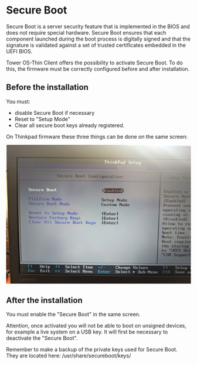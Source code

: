# Secure Boot

Secure Boot is a server security feature that is implemented in the BIOS and does not require special hardware. Secure Boot ensures that each component launched during the boot process is digitally signed and that the signature is validated against a set of trusted certificates embedded in the UEFI BIOS.

Tower OS-Thin Client offers the possibility to activate Secure Boot. To do this, the firmware must be correctly configured before and after installation.

## Before the installation

You must:

- disable Secure Boot if necessary
- Reset to "Setup Mode"
- Clear all secure boot keys already registered.

On Thinkpad firmware these three things can be done on the same screen:

![alt text](./ThinkPadSecureBoot.jpg)

## After the installation

You must enable the "Secure Boot" in the same screen.

Attention, once activated you will not be able to boot on unsigned devices, for example a live system on a USB key. It will first be necessary to deactivate the "Secure Boot".

Remember to make a backup of the private keys used for Secure Boot. They are located here: /usr/share/secureboot/keys/